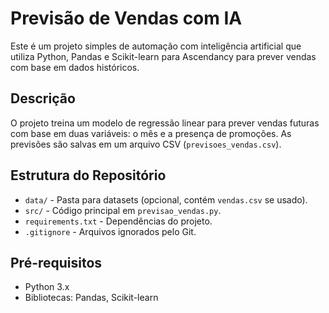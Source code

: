 # Previsão de Vendas com IA

Este é um projeto simples de automação com inteligência artificial que utiliza Python, Pandas e Scikit-learn para Ascendancy para prever vendas com base em dados históricos.

## Descrição

O projeto treina um modelo de regressão linear para prever vendas futuras com base em duas variáveis: o mês e a presença de promoções. As previsões são salvas em um arquivo CSV (`previsoes_vendas.csv`).

## Estrutura do Repositório

- `data/` - Pasta para datasets (opcional, contém `vendas.csv` se usado).
- `src/` - Código principal em `previsao_vendas.py`.
- `requirements.txt` - Dependências do projeto.
- `.gitignore` - Arquivos ignorados pelo Git.

## Pré-requisitos

- Python 3.x
- Bibliotecas: Pandas, Scikit-learn
